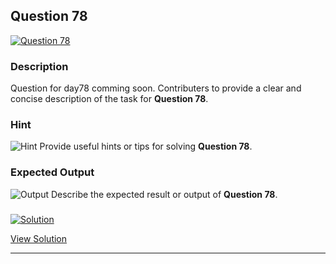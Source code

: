 


## Question 78
<a href="https://github.com/alishgosai/Javascript-Exercise-and-Solutions/blob/master/questions/Question78.md" target="_blank">
  <img src="https://img.shields.io/badge/Question-78-purple?style=for-the-badge&logoSize=60" alt="Question 78">
</a>

### **Description**
Question for day78 comming soon.
Contributers to provide a clear and concise description of the task for **Question 78**.

### **Hint**
![Hint](https://img.shields.io/badge/Hint:-blue)
Provide useful hints or tips for solving **Question 78**.

### **Expected Output**
![Output](https://img.shields.io/badge/Output:-blue)
Describe the expected result or output of **Question 78**.

### <a href="https://github.com/alishgosai/Javascript-Exercise-and-Solutions/blob/master/solutions/Solution78.js" target="_blank">
  <img src="https://img.shields.io/badge/Solution-1f8e00?style=for-the-badge&logo=solution&logoColor=white" alt="Solution">
</a>

<a href="https://github.com/alishgosai/Javascript-Exercise-and-Solutions/blob/master/solutions/Solution78.js" target="_blank">View Solution</a>

---

